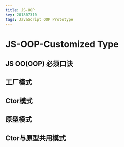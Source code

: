 ```yaml
---
title: JS-OOP
key: 201807310
tags: JavaScript OOP Prototype
---
```


# JS-OOP-Customized Type

## JS OO(OOP) 必须口诀

<!--more-->

## 工厂模式

## Ctor模式

## 原型模式

## Ctor与原型共用模式
